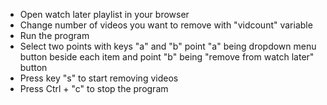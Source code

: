 - Open watch later playlist in your browser
- Change number of videos you want to remove with "vidcount" variable
- Run the program
- Select two points with keys "a" and "b"
point "a" being dropdown menu button beside each item and point "b" being "remove from watch later" button
- Press key "s" to start removing videos
- Press Ctrl + "c" to stop the program
